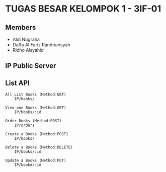 # TUGAS BESAR KELOMPOK 1 - 3IF-01

## Members

* Aldi Nugraha
* Daffa Al Fariz Randriansyah
* Ridho Alsyahid

## IP Public Server

## List API

```
All List Books (Method:GET)
	IP/books/
```

```
View one Books (Method:GET)
	IP/books/:id
```

```
Order Books (Method:POST)
	IP/orders
```

```
Create a Books (Method:POST)
	IP/books/
```

```
Delete a Books (Method:DELETE)
	IP/books/:id
```

```
Update a Books (Method:PUT)
	IP/bookd/:id
```